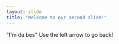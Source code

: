 ```yaml
---
layout: slide
title: "Welcome to our second slide!"
---
```

"I'm da bes"
Use the left arrow to go back!
